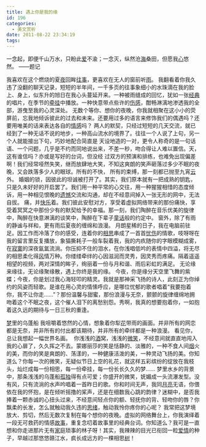 ```yaml
---
title: 遇上你是我的缘
id: 196
categories:
  - 美文赏析
date: 2011-08-22 23:34:19
tags:
---
```


一念起，即便千山万水，只盼此[爱](http://www.sanwen8.com/)不渝；一念灭，纵然沧[海](http://www.sanwen8.com/Article/Special/hai/)桑田，但愿我[心](http://www.sanwen8.com/Article/Special/xin/)悠然。 <wbr>
——题记 <wbr>

我喜欢在这个燃烧的夏[夜](http://www.sanwen8.com/Article/Special/ye/)回眸[往事](http://www.sanwen8.com/Article/Special/ws/)，更喜欢在无人的窗前听[雨](http://www.sanwen8.com/Article/Special/yu/)。 <wbr>
我翻看着你我久违了没翻的聊天记录，短短的半年间，一千多页的往事象细小的水珠滴在我的脸上、身上，似东升的旭日在我心头蔓延开来。一种被雨缝成的回忆，犹如一张[经典](http://www.sanwen8.com/)的唱片，在季节的[牵挂](http://www.sanwen8.com/Article/Special/qiangua/)中播放。一种快意带点些许的[伤感](http://www.sanwen8.com/Article/Special/sg/)，酣畅淋漓地渗透我的全部，游曳至我的心灵深处。 <wbr>
无数个等你、想你的夜晚，你我就相聚在这小小的荧屏前，忘我地倾诉彼此的过去和未来。还要用过多的语言来修饰我们的偶遇吗？还要用唯美的话来表达各自的[情感](http://www.sanwen8.com/Article/Special/qg/)吗？ 两人的默契，只经过短短的几天交流，就已经到了一种无话不说的地步，一种高山流水的境界了。往往一个人说了上句，另一个人就能接出下句，巧妙地配合简直是 天设地造的一对，更令人称奇的是一句话语、一个问题，几乎是不约而同地说出来，不差一秒，吻合得让人难以置信。天，这有谁信吗？亦或是写好的台词，但没经 过双方的预演和排练，也难免出现偏差啊！我们经常哑然失笑，继而放肆地大笑，不知这爽朗的笑声砸落过多少不眠的夜晚，又会跌落多少人的眼球。所有的不快， 所有的束缚，那一刻都已抛至九宵[云](http://www.sanwen8.com/Article/Special/yun/)外。 <wbr>
婚姻的锁，因彼此的坦诚被打开了。其实，我们原本就有一把成熟的钥匙，只是久未好好的开启罢了。我们用一种平常的心交往，用一种猩猩相惜的态度倾诉，用一种相见恨晚的[遗憾](http://www.sanwen8.com/Article/Special/yihan/)交流和沟通，却在不经意间掉入一张无形的网中，无法自拔。 <wbr>
痛，并[快乐](http://www.sanwen8.com/Article/Special/kuaile/)着。我们彼此安慰对方，享受着虚拟网络带来的那份痛快，享受着冥冥之中那份少有的默契给予的幸福。那一刻，我们陶醉在音乐优美的旋律中，陶醉在快意淋漓的谈笑中，陶醉在下辈子[童话](http://www.sanwen8.com/Article/Special/tonghua/)般的约定中。 <wbr>
窗外，除了有雨的静谧与祥和，更有雨后夏夜的缠绵和浪漫。 <wbr>
月朗星稀的日子，我在电脑前驻足。因工作而冷落了你的感受，连着你的[相思](http://www.sanwen8.com/Article/Special/xiangsi/)串成了一首首[忧伤](http://www.sanwen8.com/Article/Special/youshang/)的情歌，吱呀呀在我的留言里反复播放，象猫撕耗子一般车裂着我，我的内疚随你的字眼模糊成雾，在[寂寞](http://www.sanwen8.com/Article/Special/jimo/)的深夜氤氲流淌。你压抑不住的泪水，在你浅唱低吟的表情中四溢，将无尽的相思柔化得[风](http://www.sanwen8.com/Article/Special/feng/)情万种。你缕缕牵绊的心因滋润而灵秀，因灵秀而疼痛。隔着遥遥相望的视频，两对深情的眸子，绚丽着一份与月和谐、雨后彩虹的满足。 <wbr>
无论缘来缘往，无论缘聚缘散，遇上你终是我的缘。 <wbr>
今夜，你是缘分天空里飞舞的紫蝶；今夜，你是划过我心海轻叩的精灵。我就是那神采飞扬的诗人，此刻正为你绰约的风姿而轻歌。是谁在用心灵的情愫呼应，是哪位忧郁的歌者唱着“我要抱着你，我不让你走……”？那份温馨与甜蜜，那份浪漫与无奈，颤颤的旋律缠绵地拥吻着这个不眠之夜，这个催人泪下的离愁别怨。秀啊，我真的想要抱着你，一如抱着这久远的期待与一日三秋的重逢。 <wbr>

[梦](http://www.sanwen8.com/Article/Special/meng/)里的乌蓬船
我咀嚼着悠然的心情，想象着你犁[花](http://www.sanwen8.com/Article/Special/hua/)带雨的画面。并非所有的网恋都是无奈，并非所有的付出都该期待，并非所有的牵绊都是一种浪漫。 <wbr>
看见你，总让我想起一幅世界名画。 <wbr>
你浅浅的[酒](http://www.sanwen8.com/Article/Special/jiu/)窝，浅浅的[微笑](http://www.sanwen8.com/Article/Special/weixiao/)，不经意间就直直地闯入我的心扉了，久久挥之不去。蒙娜丽莎的笑是恬静的、淡雅的，一种不食人间[烟](http://www.sanwen8.com/Article/Special/yan/)火的美，而你的笑是爽朗的、荡漾的，一种健康活泼的美，一种灵动飞扬的美。你知道么？你每一次的微笑，无疑似节日上空的礼花，就这样五彩缤纷的绽放在我枝头，灿烂成每一份相思，每一份牵挂，每一份长长久久的梦……
梦里水乡的背景中，那条浅浅的乌蓬船[孤独](http://www.sanwen8.com/Article/Special/gudu/)得有点可爱；你盛开的微笑，妩媚成一头流瀑发型。没有风，只有流淌的水声吟唱着一首昨日的歌。你和时间无声，我同[月亮](http://www.sanwen8.com/Article/Special/yueliang/)无语，你偎依在我的怀抱，是在倾听摇撸的桨声，还是在细数我心跳的韵律？迷糊中，是否我捧着一颗赤诚的心扭头过来，不经意间轻点你的额、轻抚你的背、轻吻你的唇？你飘柔的长发，怎么就触动我久违的[思绪](http://www.sanwen8.com/Article/Special/sx/)，触动我怜你疼你的心呢？ <wbr>
我常把这梦境放大、剪切，然后无数次复制在每个想你的夜晚。虚拟的网络舞台上，你我演绎着一段无可救药的情感[故事](http://www.sanwen8.com/youshengduwu/ysgs/)，重复念叨着故事里的经典台词。你知道么？我可是一直想和你走进那片无有[家](http://www.sanwen8.com/Article/Special/jia/)庭琐事的林子呀！其实，我辣辣的目光已衔回一粒[爱情](http://www.sanwen8.com/Article/Special/love/)的种子，早越过那悠悠赣江水，疯长成远方的一棵相思[树](http://www.sanwen8.com/Article/Special/shu/)！</wbr></wbr></wbr></wbr></wbr></wbr></wbr></wbr></wbr></wbr></wbr></wbr></wbr></wbr>